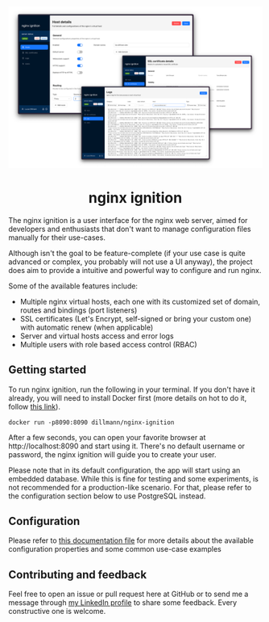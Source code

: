 <p align="center">
    <img src="docs/readme-screenshots-v2.png" alt="" width="600" />
</p>
<h1 align="center">
    nginx ignition
</h1>

The nginx ignition is a user interface for the nginx web server, aimed for developers and enthusiasts that don't
want to manage configuration files manually for their use-cases. 

Although isn't the goal to be feature-complete (if your use case is quite advanced or complex, you probably will not 
use a UI anyway), the project does aim to provide a intuitive and powerful way to configure and run nginx.

Some of the available features include:
- Multiple nginx virtual hosts, each one with its customized set of domain, routes and bindings (port listeners)
- SSL certificates (Let's Encrypt, self-signed or bring your custom one) with automatic renew (when applicable)
- Server and virtual hosts access and error logs
- Multiple users with role based access control (RBAC)

## Getting started

To run nginx ignition, run the following in your terminal. If you don't have it already, you will need to install Docker
first (more details on hot to do it, follow [this link](https://www.docker.com/get-started/)).

```shell
docker run -p8090:8090 dillmann/nginx-ignition
```

After a few seconds, you can open your favorite browser at http://localhost:8090 and start using it. There's no 
default username or password, the nginx ignition will guide you to create your user.

Please note that in its default configuration, the app will start using an embedded database. While this is fine for
testing and some experiments, is not recommended for a production-like scenario. For that, please refer to the 
configuration section below to use PostgreSQL instead.

## Configuration

Please refer to [this documentation file](docs/configuration-properties.md) for more details about the available 
configuration properties and some common use-case examples

## Contributing and feedback

Feel free to open an issue or pull request here at GitHub or to send me a message through
[my LinkedIn profile](https://linkedin.com/in/lucasdillmann) to share some feedback. Every constructive one is welcome.

